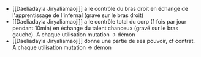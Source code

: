 - [[Daeliadayla Jiryaliamaoji]] a le contrôle du bras droit en échange de l'apprentissage de l'infernal (gravé sur le bras droit)
- [[Daeliadayla Jiryaliamaoji]] a le contrôle total du corp (1 fois par jour pendant 10min) en échange du talent chanceux (gravé sur le bras gauche). A chaque utilisation mutation -> démon
- [[Daeliadayla Jiryaliamaoji]] donne une partie de ses pouvoir, cf contrat. A chaque utilisation mutation -> démon
